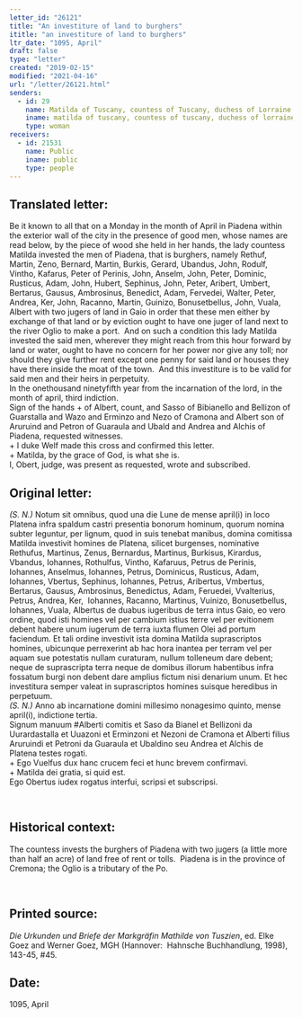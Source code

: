```yaml
---
letter_id: "26121"
title: "An investiture of land to burghers"
ititle: "an investiture of land to burghers"
ltr_date: "1095, April"
draft: false
type: "letter"
created: "2019-02-15"
modified: "2021-04-16"
url: "/letter/26121.html"
senders:
  - id: 29
    name: Matilda of Tuscany, countess of Tuscany, duchess of Lorraine
    iname: matilda of tuscany, countess of tuscany, duchess of lorraine
    type: woman
receivers:
  - id: 21531
    name: Public
    iname: public
    type: people
---
```

<h2> Translated letter:</h2><p>Be it known to all that on a Monday in the month of April in Piadena within the exterior wall of the city in the presence of good men, whose names are read below, by the piece of wood she held in her hands, the lady countess Matilda invested the men of Piadena, that is burghers, namely Rethuf, Martin, Zeno, Bernard, Martin, Burkis, Gerard, Ubandus, John, Rodulf, Vintho, Kafarus, Peter of Perinis, John, Anselm, John, Peter, Dominic, Rusticus, Adam, John, Hubert, Sephinus, John, Peter, Aribert, Umbert, Bertarus, Gausus, Ambrosinus, Benedict, Adam, Fervedei, Walter, Peter, Andrea, Ker, John, Racanno, Martin, Guinizo, Bonusetbellus, John, Vuala, Albert with two jugers of land in Gaio in order that these men either by exchange of that land or by eviction ought to have one juger of land next to the river Oglio to make a port.&nbsp; And on such a condition this lady Matilda invested the said men, wherever they might reach from this hour forward by land or water, ought to have no concern for her power nor give any toll; nor should they give further rent except one penny for said land or houses they have there inside the moat of the town.&nbsp; And this investiture is to be valid for said men and their heirs in perpetuity.<br>In the onethousand ninetyfifth year from the incarnation of the lord, in the month of april, third indiction.<br>Sign of the hands + of Albert, count, and Sasso of Bibianello and Bellizon of Guarstalla and Wazo and Erminzo and Nezo of Cramona and Albert son of Aruruind and Petron of Guaraula and Ubald and Andrea and Alchis of Piadena, requested witnesses.<br>+ I duke Welf made this cross and confirmed this letter.<br>+ Matilda, by the grace of God, is what she is.<br>I, Obert, judge, was present as requested, wrote and subscribed.</p><h2 class="mt-4"> Original letter:</h2><p class="m3188598869403357136gmail-msobodytext"><i>(</i><i>S. N.</i><i>)</i>&nbsp;Notum sit omnibus, quod una die Lune de mense april(i) in loco Platena infra spaldum castri presentia bonorum hominum, quorum nomina subter leguntur, per lignum, quod in suis tenebat manibus, domina&nbsp;comitissa Matilda&nbsp;investivit homines de Platena, silicet burgenses, nominative Rethufus, Martinus, Zenus, Bernardus, Martinus, Burkisus, Kirardus, Vbandus, Iohannes, Rothulfus, Vintho, Kafaruus, Petrus de Perinis, Iohannes, Anselmus, Iohannes, Petrus, Dominicus, Rusticus, Adam, Iohannes, Vbertus, Sephinus, Iohannes, Petrus, Aribertus, Vmbertus, Bertarus, Gausus, Ambrosinus, Benedictus, Adam, Feruedei, Vvalterius, Petrus, Andrea, Ker,&nbsp; Iohannes, Racanno, Martinus, Vuinizo, Bonusetbellus, Iohannes, Vuala, Albertus de duabus iugeribus de terra intus Gaio, eo vero ordine, quod isti homines vel per cambium istius terre vel per evitionem debent habere unum iugerum de terra iuxta flumen Olei ad portum faciendum. Et tali ordine inve­stivit ista&nbsp;domina Matilda suprascriptos homines, ubicunque perrexerint ab&nbsp;hac hora inantea per terram vel per aquam sue&nbsp;potestatis nullam curaturam, nullum tolleneum dare debent; neque de suprascripta terra neque de domibus illorum habentibus infra fossatum burgi non debent dare amplius fictum nisi denarium unum. Et hec investitura semper valeat in suprascriptos homines suisque heredibus in perpetuum.<br><i>(S. N.)</i>&nbsp;Anno ab incarnatione domini millesimo nonagesimo quinto, mense april(i), indictione tertia.<br>Signum manuum #Alberti comitis et Saso da Bianel et Bellizoni da Uurardastalla et Uuazoni et Erminzoni et Nezoni de Cramona et Alberti filius Aruruindi et Petroni da Guaraula et Ubaldino seu Andrea et Alchis de Platena testes rogati.<br>+ Ego Vuelfus dux hanc crucem feci et hunc brevem confirmavi.<br>+ Matilda dei gratia, si quid est.<br>Ego Obertus iudex rogatus interfui, scripsi et subscripsi.</p><p>&nbsp;</p><h2 class="mt-4"> Historical context:</h2><p>The countess invests the burghers of Piadena with two jugers (a little more than half an acre) of land free of rent or tolls.&nbsp;&nbsp;Piadena is in the province of Cremona; the Oglio is a tributary of the Po.</p><p>&nbsp;</p><h2 class="mt-4"> Printed source:</h2><p><i>Die Urkunden und Briefe der Markgräfin Mathilde von Tuszien</i>, ed. Elke Goez and Werner Goez, MGH (Hannover:&nbsp; Hahnsche Buchhandlung, 1998), 143-45, #45.</p><h2 class="mt-4"> Date:</h2>1095, April